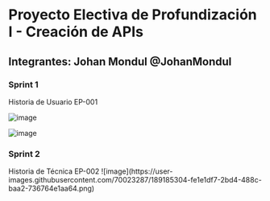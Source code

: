 <h1> Proyecto Electiva de Profundización I - Creación de APIs</h1>

<h2>
Integrantes: Johan Mondul @JohanMondul
</h2>

<h3>Sprint 1</h3>

Historia de Usuario EP-001

![image](https://user-images.githubusercontent.com/70023287/189185105-1e606160-96bf-41a9-b16b-e665740c968f.png)

![image](https://user-images.githubusercontent.com/70023287/189185212-2d9bc9eb-d3f3-472f-8bdc-fee3d61bcb45.png)

<h3>Sprint 2</h3>
Historia de Técnica EP-002
![image](https://user-images.githubusercontent.com/70023287/189185304-fe1e1df7-2bd4-488c-baa2-736764e1aa64.png)
